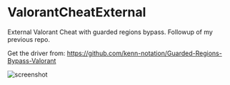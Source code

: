 # ValorantCheatExternal

External Valorant Cheat with guarded regions bypass.
Followup of my previous repo.

Get the driver from: https://github.com/kenn-notation/Guarded-Regions-Bypass-Valorant


![screenshot](https://user-images.githubusercontent.com/70964202/185096142-3dd6e75e-a499-40b9-be0e-93cec8f1d0cc.png)
